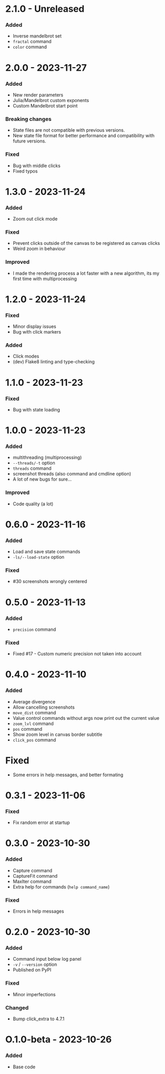 # 2.1.0 - Unreleased

### Added
- Inverse mandelbrot set
- `fractal` command
- `color` command

# 2.0.0 - 2023-11-27

### Added
- New render parameters
- Julia/Mandelbrot custom exponents
- Custom Mandelbrot start point

### Breaking changes
- State files are not compatible with previous versions.
- New state file format for better performance and compatibility with future versions.

### Fixed
- Bug with middle clicks
- Fixed typos

# 1.3.0 - 2023-11-24

### Added
- Zoom out click mode

### Fixed
- Prevent clicks outside of the canvas to be registered as canvas clicks
- Weird zoom in behaviour
  
### Improved
- I made the rendering process a lot faster with a new algorithm, its my first time with multiprocessing

# 1.2.0 - 2023-11-24

### Fixed
- Minor display issues
- Bug with click markers

### Added
- Click modes
- (dev) Flake8 linting and type-checking

# 1.1.0 - 2023-11-23

### Fixed
- Bug with state loading

# 1.0.0 - 2023-11-23

### Added 
- multithreading (multiprocessing)
- `--threads/-t` option
- `threads` command
- screenshot threads (also command and cmdline option)
- A lot of new bugs for sure...

### Improved 
- Code quality (a lot)

# 0.6.0 - 2023-11-16

### Added
- Load and save state commands
- `-ls/--load-state` option

### Fixed
- #30 screenshots wrongly centered

# 0.5.0 - 2023-11-13

### Added
- `precision` command

### Fixed
- Fixed #17 - Custom numeric precision not taken into account

# 0.4.0 - 2023-11-10

### Added
- Average divergence
- Allow cancelling screenshots
- `move_dist` command
- Value control commands without args now print out the current value
- `zoom_lvl` command
- `pos` command
- Show zoom level in canvas border subtitle
- `click_pos` command

# Fixed
- Some errors in help messages, and better formating

# 0.3.1 - 2023-11-06

### Fixed
- Fix random error at startup

# 0.3.0 - 2023-10-30

### Added
- Capture command
- CaptureFit command 
- MaxIter command
- Extra help for commands (`help command_name`)

### Fixed
- Errors in help messages

# 0.2.0 - 2023-10-30

### Added
- Command input below log panel
- `-v` / `--version` option
- Published on PyPI

### Fixed
- Minor imperfections

### Changed
- Bump click_extra to 4.7.1

# O.1.0-beta - 2023-10-26

### Added 

- Base code